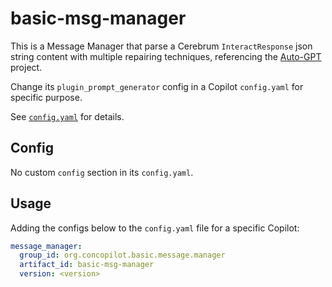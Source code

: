 # basic-msg-manager

This is a Message Manager that parse a Cerebrum `InteractResponse` json string content with multiple repairing techniques, referencing the [Auto-GPT](https://github.com/Significant-Gravitas/Auto-GPT) project.

Change its `plugin_prompt_generator` config in a Copilot `config.yaml` for specific purpose.

See [`config.yaml`](./config.yaml) for details.

## Config

No custom `config` section in its `config.yaml`.

## Usage

Adding the configs below to the `config.yaml` file for a specific Copilot:

```yaml
message_manager:
  group_id: org.concopilot.basic.message.manager
  artifact_id: basic-msg-manager
  version: <version>
```
